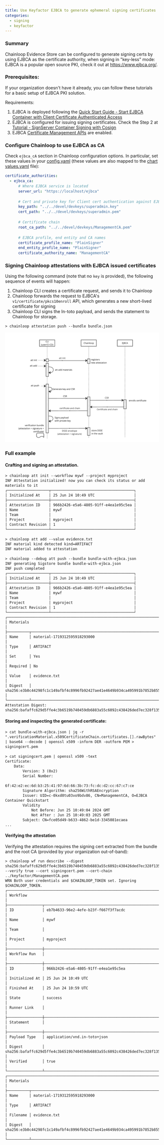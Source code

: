 ```yaml
---
title: Use Keyfactor EJBCA to generate ephemeral signing certificates
categories:
  - signing
  - keyfactor
---
```


### Summary
Chainloop Evidence Store can be configured to generate signing certs by using EJBCA as the certificate authority, when signing in "key-less" mode:
EJBCA is a popular open source PKI, check it out at https://www.ejbca.org/.

### Prerequisites:
If your organization doesn't have it already, you can follow these tutorials for a basic setup of EJBCA PKI solution.

Requirements:
1. EJBCA is deployed following the [Quick Start Guide - Start EJBCA Container with Client Certificate Authenticated Access](https://docs.keyfactor.com/ejbca/latest/quick-start-guide-start-ejbca-container-with-clien)
2. EJBCA is configured for issuing signing certificates. Check the Step 2 at [Tutorial - SignServer Container Signing with Cosign](https://docs.keyfactor.com/signserver/latest/tutorial-signserver-container-signing-with-cosign#id-(6.3latest)Tutorial-SignServerContainerSigningwithCosign-Step2-Issuesigningcertificate)
3. EJBCA [Certificate Management APIs](https://doc.primekey.com/ejbca/ejbca-operations/ejbca-ca-concept-guide/protocols/ejbca-rest-interface#EJBCARESTInterface-GettingStartedgetting_started) are enabled.

### Configure Chainloop to use EJBCA as CA
Check `ejbca_cA` section in Chainloop configuration options. In particular, set these values in your [config.yaml](https://github.com/chainloop-dev/chainloop/blob/main/app/controlplane/configs/config.devel.yaml) (these values are also mapped to the [chart values.yaml](https://github.com/chainloop-dev/chainloop/blob/main/deployment/chainloop/values.yaml#L668) file):
```yaml
certificate_authorities:
  - ejbca_ca:
      # Where EJBCA service is located
      server_url: "https://localhost/ejbca"
      
      # Cert and private key for Client cert authentication against EJBCA
      key_path: "../../devel/devkeys/superadmin.key"
      cert_path: "../../devel/devkeys/superadmin.pem"
      
      # Certificate chain
      root_ca_path: "../../devel/devkeys/ManagementCA.pem"
    
      # EJBCA profile, end entity and CA names
      certificate_profile_name: "PlainSigner"
      end_entity_profile_name: "PlainSigner"
      certificate_authority_name: "ManagementCA"
```

### Signing Chainloop attestations with EJBCA issued certificates

Using the following command (note that no `key` is provided), the following sequence of events will happen: 
1. Chainloop CLI creates a certificate request, and sends it to Chainloop
2. Chainloop forwards the request to EJBCA's `v1/certificate/pkcs10enroll` API, which generates a new short-lived certificate for signing
3. Chainloop CLI signs the In-toto payload, and sends the statement to Chainloop for storage.

```shell
> chainloop attestation push --bundle bundle.json
```

![chainloop-ejbca-sequence.png](chainloop-ejbca-sequence.png)

### Full example

#### Crafting and signing an attestation.
```shell
> chainloop att init --workflow mywf --project myproject
INF Attestation initialized! now you can check its status or add materials to it
┌───────────────────┬──────────────────────────────────────┐
│ Initialized At    │ 25 Jun 24 10:49 UTC                  │
├───────────────────┼──────────────────────────────────────┤
│ Attestation ID    │ 966b2426-e5a6-4805-91ff-e4ea1e95c5ea │
│ Name              │ mywf                                 │
│ Team              │                                      │
│ Project           │ myproject                            │
│ Contract Revision │ 1                                    │
└───────────────────┴──────────────────────────────────────┘

> chainloop att add --value evidence.txt
INF material kind detected kind=ARTIFACT
INF material added to attestation

> chainloop --debug att push --bundle bundle-with-ejbca.json
INF generating Sigstore bundle bundle-with-ejbca.json
INF push completed
┌───────────────────┬──────────────────────────────────────┐
│ Initialized At    │ 25 Jun 24 10:49 UTC                  │
├───────────────────┼──────────────────────────────────────┤
│ Attestation ID    │ 966b2426-e5a6-4805-91ff-e4ea1e95c5ea │
│ Name              │ mywf                                 │
│ Team              │                                      │
│ Project           │ myproject                            │
│ Contract Revision │ 1                                    │
└───────────────────┴──────────────────────────────────────┘
┌────────────────────────────────────────────────────────────────────────────────────┐
│ Materials                                                                          │
├──────────┬─────────────────────────────────────────────────────────────────────────┤
│ Name     │ material-1719312595918293000                                            │
│ Type     │ ARTIFACT                                                                │
│ Set      │ Yes                                                                     │
│ Required │ No                                                                      │
│ Value    │ evidence.txt                                                            │
│ Digest   │ sha256:e3b0c44298fc1c149afbf4c8996fb92427ae41e4649b934ca495991b7852b855 │
└──────────┴─────────────────────────────────────────────────────────────────────────┘
Attestation Digest: sha256:bafaffc629d5ffe4c3b6519b740459db6883a55c6092c438426ded7ec328f135
```

#### Storing and inspecting the generated certificate:
```shell
> cat bundle-with-ejbca.json | jq -r ".verificationMaterial.x509CertificateChain.certificates.[].rawBytes" | base64 --decode | openssl x509 -inform DER -outform PEM > signingcert.pem

> cat signingcert.pem | openssl x509 -text
Certificate:
    Data:
        Version: 3 (0x2)
        Serial Number:
            6f:42:e2:ec:6d:b3:25:41:97:6d:66:3b:73:fc:dc:d2:cc:67:c7:ce
        Signature Algorithm: sha256WithRSAEncryption
        Issuer: UID=c-0kxd0tu03vo9bdv86, CN=ManagementCA, O=EJBCA Container Quickstart
        Validity
            Not Before: Jun 25 10:49:04 2024 GMT
            Not After : Jun 25 10:49:03 2025 GMT
        Subject: CN=fce05d49-b633-4862-be1d-3345081ecaea
...
```

#### Verifying the attestation

Verifying the attestation requires the signing cert extracted from the bundle and the root CA (provided by your organization out-of-band):
```shell
> chainloop wf run describe --digest sha256:bafaffc629d5ffe4c3b6519b740459db6883a55c6092c438426ded7ec328f135 --verify true --cert signingcert.pem --cert-chain ../keyfactor/ManagementCA.pem
WRN Both user credentials and $CHAINLOOP_TOKEN set. Ignoring $CHAINLOOP_TOKEN.
┌──────────────────────────────────────────────────────────────────────────────────────────┐
│ Workflow                                                                                 │
├────────────────┬─────────────────────────────────────────────────────────────────────────┤
│ ID             │ eb7b4633-96e2-4efe-b23f-f667f3f7acdc                                    │
│ Name           │ mywf                                                                    │
│ Team           │                                                                         │
│ Project        │ myproject                                                               │
├────────────────┼─────────────────────────────────────────────────────────────────────────┤
│ Workflow Run   │                                                                         │
├────────────────┼─────────────────────────────────────────────────────────────────────────┤
│ ID             │ 966b2426-e5a6-4805-91ff-e4ea1e95c5ea                                    │
│ Initialized At │ 25 Jun 24 10:49 UTC                                                     │
│ Finished At    │ 25 Jun 24 10:59 UTC                                                     │
│ State          │ success                                                                 │
│ Runner Link    │                                                                         │
├────────────────┼─────────────────────────────────────────────────────────────────────────┤
│ Statement      │                                                                         │
├────────────────┼─────────────────────────────────────────────────────────────────────────┤
│ Payload Type   │ application/vnd.in-toto+json                                            │
│ Digest         │ sha256:bafaffc629d5ffe4c3b6519b740459db6883a55c6092c438426ded7ec328f135 │
│ Verified       │ true                                                                    │
└────────────────┴─────────────────────────────────────────────────────────────────────────┘
┌────────────────────────────────────────────────────────────────────────────────────┐
│ Materials                                                                          │
├──────────┬─────────────────────────────────────────────────────────────────────────┤
│ Name     │ material-1719312595918293000                                            │
│ Type     │ ARTIFACT                                                                │
│ Filename │ evidence.txt                                                            │
│ Digest   │ sha256:e3b0c44298fc1c149afbf4c8996fb92427ae41e4649b934ca495991b7852b855 │
└──────────┴─────────────────────────────────────────────────────────────────────────┘

```
